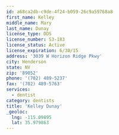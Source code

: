 ```yaml
---
id: a68ca2db-c9de-4f24-b059-26c9a59768a8
first_name: Kelley
middle_name: Mary
last_name: Dunay
license_type: DDS
license_number: S3-183
license_status: Active
license_expiration: 6/30/15
address: '3039 W Horizon Ridge Pkwy'
city: Henderson
state: NV
zip: '89052'
phone: '(702) 489-5237'
fax: '(702) 489-5763'
services:
  - dentist
category: dentists
title: 'Kelley Dunay'
_geoloc:
  lng: -115.09895
  lat: 35.979863
---
```

